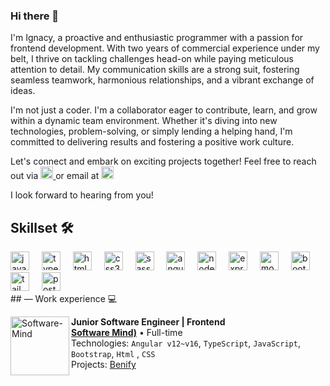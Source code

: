 ### Hi there 👋

I'm Ignacy, a proactive and enthusiastic programmer with a passion for frontend development. With two years of commercial experience under my belt, I thrive on tackling challenges head-on while paying meticulous attention to detail. My communication skills are a strong suit, fostering seamless teamwork, harmonious relationships, and a vibrant exchange of ideas.

I'm not just a coder. I'm a collaborator eager to contribute, learn, and grow within a dynamic team environment. Whether it's diving into new technologies, problem-solving, or simply lending a helping hand, I'm committed to delivering results and fostering a positive work culture.

Let's connect and embark on exciting projects together! Feel free to reach out via <a href="https://www.linkedin.com/in/ignacy-kozub/" target="_blank">
    <img src="https://img.shields.io/static/v1?message=LinkedIn&logo=linkedin&label=&color=0077B5&logoColor=white&labelColor=&style=for-the-badge" height="20" alt="Linkedin logo"/>
  </a> or email at <a href="mailto:erikhenriquealvescunha@gmail.com" target="_blank">
    <img src="https://img.shields.io/static/v1?message=ignacykozub@gmail.com&logo=microsoft-outlook&label=&color=0078D4&logoColor=white&labelColor=&style=for-the-badge" height="20" alt="Outlook logo"/>
  </a>
</div> I look forward to hearing from you!

## Skillset 🛠️
<div align="left">
  <img src="https://cdn.jsdelivr.net/gh/devicons/devicon/icons/javascript/javascript-original.svg" height="30" alt="javascript logo"  />
  <img width="12" />
  <img src="https://skillicons.dev/icons?i=ts" height="30" alt="typescript logo"  />
  <img width="12" />
  <img src="https://skillicons.dev/icons?i=html" height="30" alt="html5 logo"  />
  <img width="12" />
  <img src="https://skillicons.dev/icons?i=css" height="30" alt="css3 logo"  />
  <img width="12" />
    <img src="https://skillicons.dev/icons?i=sass" height="30" alt="sass logo"  />
  <img width="12" />
  <img src="https://cdn.jsdelivr.net/gh/devicons/devicon/icons/angularjs/angularjs-original.svg" height="30" alt="angularjs logo"  />
  <img width="12" /> 
    <img src="https://cdn.jsdelivr.net/gh/devicons/devicon/icons/nodejs/nodejs-original.svg" height="30" alt="nodejs logo"  />
  <img width="12" />  
    <img src="https://cdn.jsdelivr.net/gh/devicons/devicon/icons/express/express-original.svg" height="30" alt="express logo"  />
  <img width="12" />
    <img src="https://cdn.jsdelivr.net/gh/devicons/devicon/icons/mongodb/mongodb-original.svg" height="30" alt="mongodb logo"  />
  <img width="12" />
  <img src="https://skillicons.dev/icons?i=bootstrap" height="30" alt="bootstrap logo"  />
  <img width="12" />
  <img src="https://cdn.jsdelivr.net/gh/devicons/devicon/icons/tailwindcss/tailwindcss-original-wordmark.svg" height="30" alt="tailwindcss logo"  />
  <img width="12" />
  <img src="https://skillicons.dev/icons?i=postman" height="30" alt="postman logo"  />
  <img width="12" />
</div>
## — Work experience 💻

[<img align="left" height="94px" width="94px" alt="Software-Mind" src="https://ceo.com.pl/wp-content/uploads/2012/04/Software-Mind.png"/>](https://softwaremind.com/)

**Junior Software Engineer | Frontend** \
[**Software Mind)**](https://softwaremind.com/) • Full-time \
Technologies: `Angular v12~v16`, `TypeScript`, `JavaScript`, `Bootstrap`, `Html` , `CSS` \
Projects: [Benify](https://www.benify.com//)
<br/>

<!--
**KozubIgn/KozubIgn** is a ✨ _special_ ✨ repository because its `README.md` (this file) appears on your GitHub profile.

Here are some ideas to get you started:

- 🔭 I’m currently working on ...
- 🌱 I’m currently learning ...
- 👯 I’m looking to collaborate on ...
- 🤔 I’m looking for help with ...
- 💬 Ask me about ...
- 📫 How to reach me: ...
- 😄 Pronouns: ...
- ⚡ Fun fact: ...
-->
